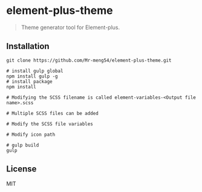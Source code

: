 # element-plus-theme

> Theme generator tool for Element-plus.

## Installation
```shell
git clone https://github.com/Mr-meng54/element-plus-theme.git

# install gulp global
npm install gulp -g
# install package
npm install

# Modifying the SCSS filename is called element-variables-<Output file name>.scss

# Multiple SCSS files can be added

# Modify the SCSS file variables

# Modify icon path

# gulp build
gulp
```

## License
MIT